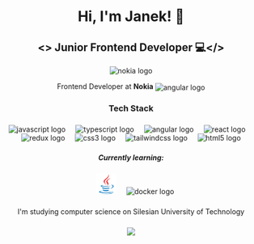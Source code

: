 <h1 align="center">Hi, I'm Janek! 👋</h1>

<h2 align="center">&lt;&gt; Junior Frontend Developer 💻&lt;/&gt;</h2>

<div align="center">
  <img src="https://creativereview.imgix.net/content/uploads/2023/02/Nokia-lippincott-new-logo-rebrand.jpg?auto=compress,format&q=60&w=1200&h=675" height="140" alt="nokia logo"/>
</div>

<p align="center"> Frontend Developer at <b>Nokia</b> <img align="center" src="https://angular.io/assets/images/logos/angular/angular.svg" alt="angular logo" width="20" height="20" alt="angular logo"/></p>

###

<h3 align="center">Tech Stack</h3>

###

<div align="center">
  <img src="https://cdn.jsdelivr.net/gh/devicons/devicon/icons/javascript/javascript-original.svg" height="40" alt="javascript logo"/>
  <img width="12"/>
  <img src="https://cdn.jsdelivr.net/gh/devicons/devicon/icons/typescript/typescript-original.svg" height="40" alt="typescript logo"/>
  <img width="12"/>
  <img src="https://angular.io/assets/images/logos/angular/angular.svg" alt="angular logo" width="40" height="40" alt="angular logo"/>
  <img width="12"/>
  <img src="https://cdn.jsdelivr.net/gh/devicons/devicon/icons/react/react-original.svg" height="40" alt="react logo"/>
  <img width="12"/>
  <img src="https://cdn.jsdelivr.net/gh/devicons/devicon/icons/redux/redux-original.svg" height="40" alt="redux logo"/>
  <img width="12"/>
  <img src="https://cdn.jsdelivr.net/gh/devicons/devicon/icons/css3/css3-original.svg" height="40" alt="css3 logo"/>
  <img width="12"/>
  <img src="https://cdn.jsdelivr.net/gh/devicons/devicon/icons/tailwindcss/tailwindcss-original-wordmark.svg" height="40" alt="tailwindcss logo"/>
  <img width="12"/>
  <img src="https://cdn.jsdelivr.net/gh/devicons/devicon/icons/html5/html5-original.svg" height="40" alt="html5 logo"/>
</div>

###

<h5 align="center">Currently learning:</h5>

###

<div align="center">
  
  <img width="12"/>
  <img src="https://raw.githubusercontent.com/devicons/devicon/master/icons/java/java-original.svg" height="40" alt="java logo"/>
  <img width="12"/>
  <img src="https://www.vectorlogo.zone/logos/springio/springio-icon.svg" height="40" alt="docker logo"/>
</div>

###

<p align="center">I'm studying computer science on Silesian University of Technology</p>

###

<div align="center">
  <img height="50" src="https://www.polsl.pl/rjo5-sjo/wp-content/uploads/sites/705/2023/10/polsl_logo-300x79.png"  />
</div>

###
